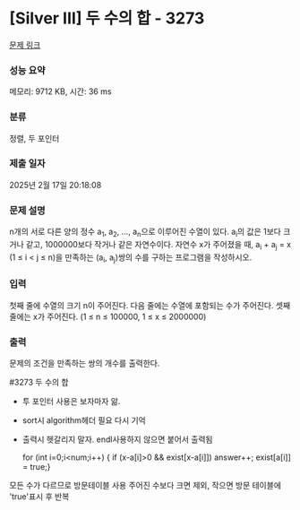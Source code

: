# [Silver III] 두 수의 합 - 3273 

[문제 링크](https://www.acmicpc.net/problem/3273) 

### 성능 요약

메모리: 9712 KB, 시간: 36 ms

### 분류

정렬, 두 포인터

### 제출 일자

2025년 2월 17일 20:18:08

### 문제 설명

<p>n개의 서로 다른 양의 정수 a<sub>1</sub>, a<sub>2</sub>, ..., a<sub>n</sub>으로 이루어진 수열이 있다. a<sub>i</sub>의 값은 1보다 크거나 같고, 1000000보다 작거나 같은 자연수이다. 자연수 x가 주어졌을 때, a<sub>i</sub> + a<sub>j</sub> = x (1 ≤ i < j ≤ n)을 만족하는 (a<sub>i</sub>, a<sub>j</sub>)쌍의 수를 구하는 프로그램을 작성하시오.</p>

### 입력 

 <p>첫째 줄에 수열의 크기 n이 주어진다. 다음 줄에는 수열에 포함되는 수가 주어진다. 셋째 줄에는 x가 주어진다. (1 ≤ n ≤ 100000, 1 ≤ x ≤ 2000000)</p>

### 출력 

 <p>문제의 조건을 만족하는 쌍의 개수를 출력한다.</p>



#3273 두 수의 합
- 투 포인터 사용은 보자마자 앎.
- sort시 algorithm헤더 필요 다시 기억
- 출력시 헷갈리지 말자. endl사용하지 않으면 붙어서 출력됨

  for (int i=0;i<num;i++) {
    if (x-a[i]>0 && exist[x-a[i]]) answer++;
    exist[a[i]] = true;}

모든 수가 다르므로 방문테이블 사용
주어진 수보다 크면 제외, 작으면 방문 테이블에 'true'표시 후 반복
